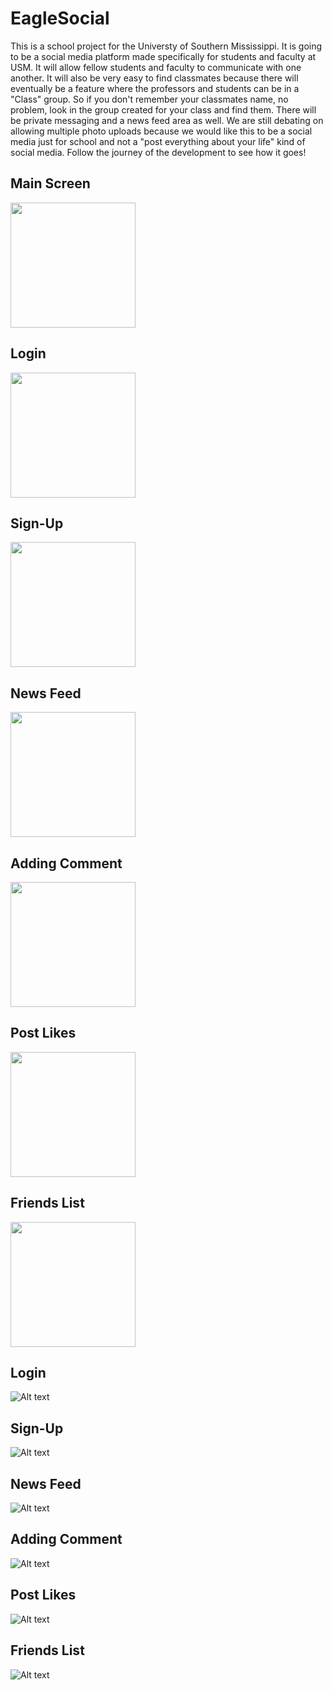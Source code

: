 # EagleSocial
This is a school project for the Universty of Southern Mississippi. It is going to be a social media platform made specifically for students and faculty at USM. It will allow fellow students and faculty to communicate with one another. It will also be very easy to find classmates because there will eventually be a feature where the professors and students can be in a "Class" group. So if you don't remember your classmates name, no problem, look in the group created for your class and find them. There will be private messaging and a news feed area as well. We are still debating on allowing multiple photo uploads because we would like this to be a social media just for school and not a "post everything about your life" kind of social media. Follow the journey of the development to see how it goes!


## Main Screen
<HTML>
  <img src="/initial.png" width="200" />
  
  ## Login
  <img src="/login.png" width="200" />
  
  ## Sign-Up
  <img src="/signup.png" width="200" />
  
  ## News Feed
  <img src="/news_feed.png" width="200" />
  
  ## Adding Comment
  <img src="/show_alert.png" width="200" />
  
  ## Post Likes
  <img src="/show_likes.png" width="200" />
  
  ## Friends List
  <img src="/friend_list.png" width="200" />
</HTML>

## Login 
![Alt text](/login.png?raw=true "Login")

## Sign-Up
![Alt text](/signup.png?raw=true "Sign-Up")

## News Feed
![Alt text](/news_feed.png?raw=true "News Feed")

## Adding Comment
![Alt text](/show_alert.png?raw=true "Add Comment")

## Post Likes
![Alt text](/show_likes.png?raw=true "Post Likes")

## Friends List
![Alt text](/friend_list.png?raw=true "Friends List")

